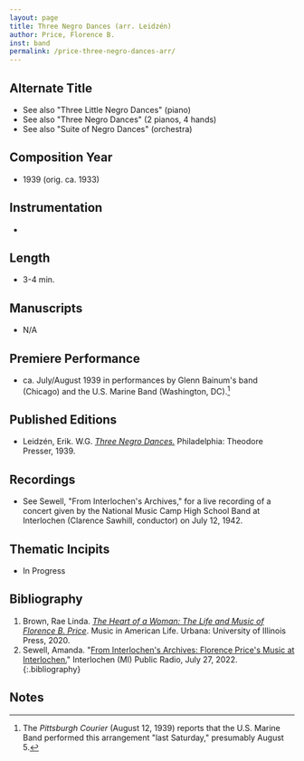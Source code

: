 ```yaml
---
layout: page
title: Three Negro Dances (arr. Leidzén)
author: Price, Florence B.
inst: band
permalink: /price-three-negro-dances-arr/
---
```


## Alternate Title
- See also "Three Little Negro Dances" (piano)
- See also "Three Negro Dances" (2 pianos, 4 hands)
- See also "Suite of Negro Dances" (orchestra)

## Composition Year
- 1939 (orig. ca. 1933)

## Instrumentation
- 

## Length
- 3-4 min.

## Manuscripts
- N/A

## Premiere Performance
- ca. July/August 1939 in performances by Glenn Bainum's band (Chicago) and the U.S. Marine Band (Washington, DC).[^fn1]

## Published Editions
- Leidzén, Erik. W.G. <a href="https://www.worldcat.org/title/16451990" target="_blank">*Three Negro Dances.*</a> Philadelphia: Theodore Presser, 1939.

## Recordings
- See Sewell, "From Interlochen's Archives," for a live recording of a concert given by the National Music Camp High School Band at Interlochen (Clarence Sawhill, conductor) on July 12, 1942.

## Thematic Incipits
- In Progress

## Bibliography
1. Brown, Rae Linda. <a href="https://www.worldcat.org/title/1122800180" target="_blank">*The Heart of a Woman: The Life and Music of Florence B. Price*</a>. Music in American Life. Urbana: University of Illinois Press, 2020.
2. Sewell, Amanda. "<a href="https://www.interlochenpublicradio.org/2022-07-27/interlochen-archives-florence-price-music-at-interlochen" target="_blank">From Interlochen's Archives: Florence Price's Music at Interlochen.</a>" Interlochen (MI) Public Radio, July 27, 2022.
{:.bibliography}

## Notes
[^fn1]: The *Pittsburgh Courier* (August 12, 1939) reports that the U.S. Marine Band performed this arrangement "last Saturday," presumably August 5.
